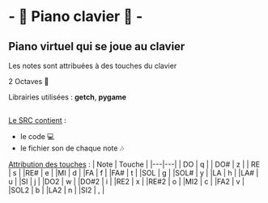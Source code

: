 # - :musical_keyboard: Piano clavier :musical_keyboard: -

## Piano virtuel qui se joue au clavier

Les notes sont attribuées à des touches du clavier

2 Octaves :musical_score:

Librairies utilisées : **getch**, **pygame**
##

<ins>Le SRC contient</ins> :
* le code :computer:
* le fichier son de chaque note :notes:

<ins>Attribution des touches</ins> : 
| Note | Touche |
|---|---|
| DO | q |
| DO# | z |
| RE | s |
|RE# | e |
|MI | d |
|FA | f |
|FA# | t |
|SOL | g |
|SOL# | y |
|LA | h |
|LA# | u |
|SI | j |
|DO2 | w |
|DO#2 | i |
|RE2 | x |
|RE#2 | o |
|MI2 | c |
|FA2 | v |
|SOL2 | b |
|LA2 | n |
|SI2 | , |




